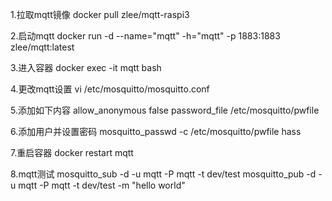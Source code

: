 1.拉取mqtt镜像
docker pull zlee/mqtt-raspi3

2.启动mqtt
docker run -d --name="mqtt" -h="mqtt" -p 1883:1883 zlee/mqtt:latest

3.进入容器
docker exec -it mqtt bash

4.更改mqtt设置
vi /etc/mosquitto/mosquitto.conf

5.添加如下内容
allow_anonymous false
password_file /etc/mosquitto/pwfile

6.添加用户并设置密码
mosquitto_passwd -c /etc/mosquitto/pwfile hass

7.重启容器
docker restart mqtt

8.mqtt测试
mosquitto_sub -d -u mqtt -P mqtt -t dev/test
mosquitto_pub -d -u mqtt -P mqtt -t dev/test -m "hello world"

